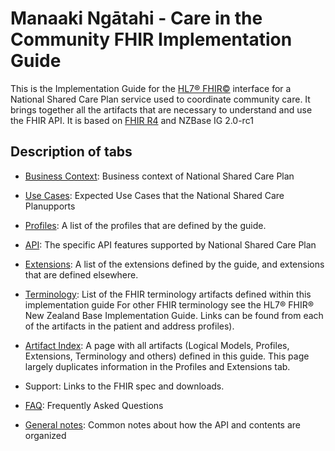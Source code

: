 # Manaaki Ngātahi - Care in the Community FHIR Implementation Guide

This is the Implementation Guide for the [HL7® FHIR©](http://hl7.org/fhir) interface for a National Shared Care Plan service used to coordinate community care. It brings together all the artifacts that are necessary to understand and use the FHIR API. It is based on [FHIR R4](http://hl7.org/fhir/) and NZBase IG 2.0-rc1

## Description of tabs

- [Business Context](./businessContext.html): Business context of National Shared Care Plan

- [Use Cases](./useCases.html): Expected Use Cases that the National Shared Care Planupports

- [Profiles](./profiles.html): A list of the profiles that are defined by the guide.

- [API](./capabilityStatement.html): The specific API features supported by National Shared Care Plan

- [Extensions](./extensions.html): A list of the extensions defined by the guide, and extensions that are defined elsewhere.

- [Terminology](./terminology.html): List of the FHIR terminology artifacts defined within this implementation guide For other FHIR terminology see the HL7® FHIR® New Zealand Base Implementation Guide. Links can be found from each of the artifacts in the patient and address profiles).

- [Artifact Index](artifacts.html): A page with all artifacts (Logical Models, Profiles, Extensions, Terminology and others) defined in this guide. This page largely duplicates information in the Profiles and Extensions tab.

- Support: Links to the FHIR spec and downloads.

- [FAQ](./faq.html): Frequently Asked Questions

- [General notes](./generalNotes.html): Common notes about how the API and contents are organized